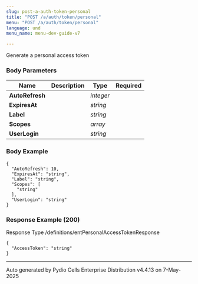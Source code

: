 ```yaml
---
slug: post-a-auth-token-personal
title: "POST /a/auth/token/personal"
menu: "POST /a/auth/token/personal"
language: und
menu_name: menu-dev-guide-v7

---
```








 
Generate a personal access token  


### Body Parameters

Name | Description | Type | Required
---|---|---|---
**AutoRefresh** |  | _integer_ |   
**ExpiresAt** |  | _string_ |   
**Label** |  | _string_ |   
**Scopes** |  | _array_ |   
**UserLogin** |  | _string_ |   


### Body Example
```
{
  "AutoRefresh": 10,
  "ExpiresAt": "string",
  "Label": "string",
  "Scopes": [
    "string"
  ],
  "UserLogin": "string"
}
```






### Response Example (200)
Response Type /definitions/entPersonalAccessTokenResponse

```
{
  "AccessToken": "string"
}
```




---
Auto generated by Pydio Cells Enterprise Distribution v4.4.13 on 7-May-2025
